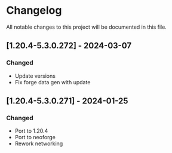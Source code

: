 # Changelog
All notable changes to this project will be documented in this file.

## [1.20.4-5.3.0.272] - 2024-03-07
### Changed
 - Update versions
 - Fix forge data gen with update

## [1.20.4-5.3.0.271] - 2024-01-25
### Changed
 - Port to 1.20.4
 - Port to neoforge
 - Rework networking